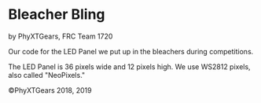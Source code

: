 # Bleacher Bling

by PhyXTGears, FRC Team 1720

Our code for the LED Panel we put up in the bleachers during competitions.

The LED Panel is 36 pixels wide and 12 pixels high. We use WS2812 pixels, also called "NeoPixels."

&copy;PhyXTGears 2018, 2019